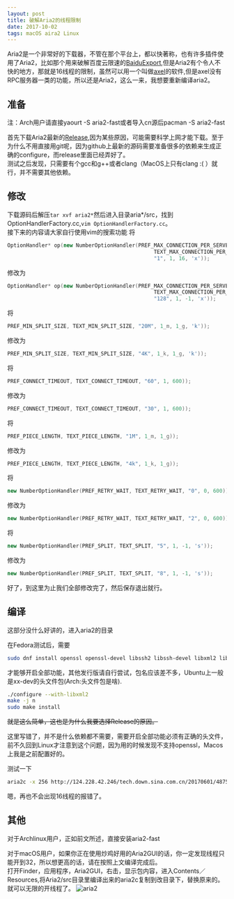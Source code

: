 ```yaml
---
layout: post
title: 破解Aria2的线程限制
date: 2017-10-02
tags: macOS aira2 Linux
---
```

Aria2是一个非常好的下载器，不管在那个平台上，都以快著称，也有许多插件使用了Aria2，比如那个用来破解百度云限速的[BaiduExport](https://github.com/acgotaku/BaiduExporter),但是Aria2有个令人不快的地方，那就是16线程的限制，虽然可以用一个叫做[axel](https://github.com/axel-download-accelerator/axel)的软件,但是axel没有RPC服务器一类的功能，所以还是Aria2，这么一来，我想要重新编译aria2。

## 准备
注：Arch用户请直接yaourt -S aria2-fast或者导入cn源后pacman -S aria2-fast

首先下载Aria2最新的[Release](https://github.com/aria2/aria2/releases/download/release-1.32.0/aria2-1.32.0.tar.xz),因为某些原因，可能需要科学上网才能下载。至于为什么不用直接用git呢，因为github上最新的源码需要准备很多的依赖来生成正确的configure，而release里面已经弄好了。  
测试之后发现，只需要有个gcc和g++或者clang（MacOS上只有clang :( ）就行，并不需要其他依赖。  

## 修改
下载源码后解压`tar xvf aria2*`然后进入目录aria*/src，找到OptionHandlerFactory.cc,`vim OptionHandlerFactory.cc`。  
接下来的内容请大家自行使用vim的搜索功能
将
``` cpp
OptionHandler* op(new NumberOptionHandler(PREF_MAX_CONNECTION_PER_SERVER,
                                               TEXT_MAX_CONNECTION_PER_SERVER,
                                               "1", 1, 16, 'x'));
```
修改为
``` cpp
OptionHandler* op(new NumberOptionHandler(PREF_MAX_CONNECTION_PER_SERVER,
                                               TEXT_MAX_CONNECTION_PER_SERVER,
                                               "128", 1, -1, 'x'));
```
将
``` cpp
PREF_MIN_SPLIT_SIZE, TEXT_MIN_SPLIT_SIZE, "20M", 1_m, 1_g, 'k'));
```
修改为
``` cpp
PREF_MIN_SPLIT_SIZE, TEXT_MIN_SPLIT_SIZE, "4K", 1_k, 1_g, 'k'));
```
将
``` cpp
PREF_CONNECT_TIMEOUT, TEXT_CONNECT_TIMEOUT, "60", 1, 600));
```
修改为
``` cpp
PREF_CONNECT_TIMEOUT, TEXT_CONNECT_TIMEOUT, "30", 1, 600));
```
将
``` cpp
PREF_PIECE_LENGTH, TEXT_PIECE_LENGTH, "1M", 1_m, 1_g));
```
修改为
``` cpp
PREF_PIECE_LENGTH, TEXT_PIECE_LENGTH, "4k", 1_k, 1_g));
```
将
``` cpp
new NumberOptionHandler(PREF_RETRY_WAIT, TEXT_RETRY_WAIT, "0", 0, 600));
```
修改为
``` cpp
new NumberOptionHandler(PREF_RETRY_WAIT, TEXT_RETRY_WAIT, "2", 0, 600));
```
将
``` cpp
new NumberOptionHandler(PREF_SPLIT, TEXT_SPLIT, "5", 1, -1, 's'));
```
修改为
``` cpp
new NumberOptionHandler(PREF_SPLIT, TEXT_SPLIT, "8", 1, -1, 's'));
```

好了，到这里为止我们全部修改完了，然后保存退出就行。

## 编译
这部分没什么好讲的，进入aria2的目录  

在Fedora测试后，需要
``` bash
sudo dnf install openssl openssl-devel libssh2 libssh-devel libxml2 libxml2-devel c-ares c-ares-devel libsqlite3x libsqlite3x-devel
```
才能够开启全部功能，其他发行版请自行尝试，包名应该差不多，Ubuntu上一般是xx-dev的头文件包(Arch:头文件包是啥).
``` bash
./configure --with-libxml2
make -j n
sudo make install
```
~~就是这么简单，这也是为什么我要选择Release的原因。~~  

这里写错了，并不是什么依赖都不需要，需要开启全部功能必须有正确的头文件，前不久回到Linux才注意到这个问题，因为用的时候发现不支持openssl，Macos上我是之前配置好的。  


测试一下
``` bash
aria2c -x 256 http://124.228.42.246/tech.down.sina.com.cn/20170601/48759a2b/GoogleChrome.dmg?fn=&ssig=cq0ei0QbzC&Expires=1506993310&KID=sae,230kw3wk15&ip=1506914110,36.5.54.145&corp=1
```
嗯，再也不会出现16线程的报错了。

## 其他
对于Archlinux用户，正如前文所述，直接安装aria2-fast  

对于macOS用户，如果你正在使用炒鸡好用的Aria2GUI的话，你一定发现线程只能开到32，所以想更高的话，请在按照上文编译完成后。  
打开Finder，应用程序，Aria2GUI，右击，显示包内容，进入Contents／Resources,将Aria2/src目录里编译出来的aria2c复制到改目录下，替换原来的。就可以无限的开线程了。
![aria2](/assets/img/aria21.png)
